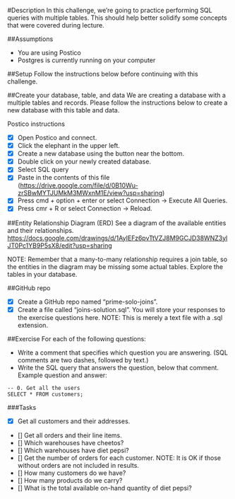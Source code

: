 #Description
In this challenge, we’re going to practice performing SQL queries with multiple tables. This should help better solidify some concepts that were covered during lecture.

##Assumptions
* You are using Postico
* Postgres is currently running on your computer

##Setup
Follow the instructions below before continuing with this challenge.

##Create your database, table, and data
We are creating a database with a multiple tables and records. Please follow the instructions below to create a new database with this table and data.

Postico instructions

* [x] Open Postico and connect.
* [x] Click the elephant in the upper left.
* [x] Create a new database using the button near the bottom.
* [x] Double click on your newly created database.
* [x] Select SQL query
* [x] Paste in the contents of this file (https://drive.google.com/file/d/0B10Wu-zrSBwMYTJUMkM3MWxnM1E/view?usp=sharing)
* [x] Press cmd + option + enter or select Connection -> Execute All Queries.
* [x] Press cmr + R or select Connection -> Reload.

##Entity Relationship Diagram (ERD)
See a diagram of the available entities and their relationships. https://docs.google.com/drawings/d/1AyIEFz6pvTtVZJ8M9GCJD38WNZ3ylJT0Pc1YB9P5sX8/edit?usp=sharing

NOTE: Remember that a many-to-many relationship requires a join table, so the entities in the diagram may be missing some actual tables. Explore the tables in your database.

##GitHub repo
* [x] Create a GitHub repo named “prime-solo-joins”.
* [x] Create a file called “joins-solution.sql”. You will store your responses to the exercise questions here. NOTE: This is merely a text file with a .sql extension.

##Exercise
For each of the following questions:

* Write a comment that specifies which question you are answering. (SQL comments are two dashes, followed by text.)
* Write the SQL query that answers the question, below that comment.
Example question and answer:

```
-- 0. Get all the users
SELECT * FROM customers;
```

###Tasks
* [x] Get all customers and their addresses.
* [] Get all orders and their line items.
* [] Which warehouses have cheetos?
* [] Which warehouses have diet pepsi?
* [] Get the number of orders for each customer. NOTE: It is OK if those without orders are not included in results.
* [] How many customers do we have?
* [] How many products do we carry?
* [] What is the total available on-hand quantity of diet pepsi?
